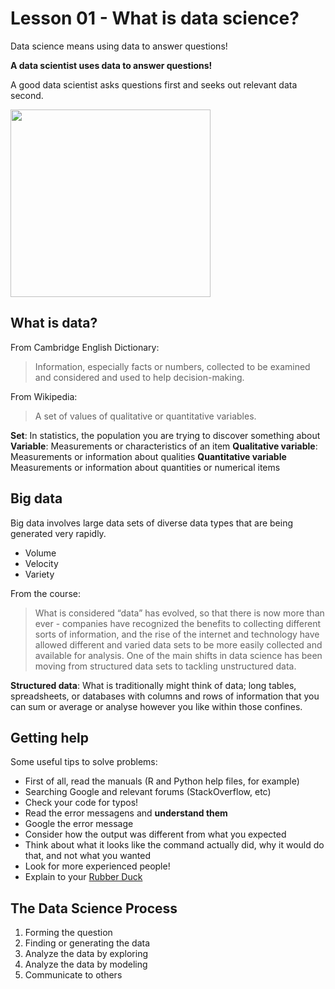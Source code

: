 # Lesson 01 - What is data science?

Data science means using data to answer questions!

**A data scientist uses data to answer questions!**

A good data scientist asks questions first and seeks out relevant data second.

<img src="https://images.squarespace-cdn.com/content/v1/5150aec6e4b0e340ec52710a/1364352051365-HZAS3CLBF7ABLE3F5OBY/ke17ZwdGBToddI8pDm48kB2M2-8_3EzuSSXvzQBRsa1Zw-zPPgdn4jUwVcJE1ZvWQUxwkmyExglNqGp0IvTJZUJFbgE-7XRK3dMEBRBhUpxPe_8B-x4gq2tfVez1FwLYYZXud0o-3jV-FAs7tmkMHY-a7GzQZKbHRGZboWC-fOc/Data_Science_VD.png" height="300" width="320">

## What is data?

From Cambridge English Dictionary:

> Information, especially facts or numbers, collected to be examined and considered and used to help decision-making.

From Wikipedia:
> A set of values of qualitative or quantitative variables.

**Set**: In statistics, the population you are trying to discover something about
**Variable**: Measurements or characteristics of an item
**Qualitative variable**: Measurements or information about qualities
**Quantitative variable** Measurements or information about quantities or numerical items

## Big data 

Big data involves large data sets of diverse data types that are being generated very rapidly. 

+ Volume
+ Velocity
+ Variety

From the course:
> What is considered “data” has evolved, so that there is now more than ever - companies have recognized the benefits to collecting different sorts of information, and the rise of the internet and technology have allowed different and varied data sets to be more easily collected and available for analysis. One of the main shifts in data science has been moving from structured data sets to tackling unstructured data.

**Structured data**: What is traditionally might think of data; long tables, spreadsheets, or databases with columns and rows of information that you can sum or average or analyse however you like within those confines.

## Getting help

Some useful tips to solve problems:
- First of all, read the manuals (R and Python help files, for example)
- Searching Google and relevant forums (StackOverflow, etc)
- Check your code for typos!
- Read the error messagens and **understand them**
- Google the error message
- Consider how the output was different from what you expected
- Think about what it looks like the command actually did, why it would do that, and not what you wanted
- Look for more experienced people!
- Explain to your [Rubber Duck](https://en.wikipedia.org/wiki/Rubber_duck_debugging)	


 ## The Data Science Process

1. Forming the question
2. Finding or generating the data
3. Analyze the data by exploring
4. Analyze the data by modeling
5. Communicate to others

<!--stackedit_data:
eyJoaXN0b3J5IjpbNTY4MjcxMTQ2LDkyMDMxNDkwNywxNzkzMT
I3NjEsNzY0MzQ4MDQzLDc2NDM0ODA0Myw4MDU4NjE0MTEsLTEz
ODYxMTQzNDgsLTg0MjQ0NjQ0MV19
-->